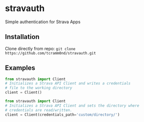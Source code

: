 # stravauth
Simple authentication for Strava Apps

## Installation
Clone directly from repo:
`git clone https://github.com/tcramm0nd/stravauth.git`

## Examples
```python
from stravauth import Client
# Initializes a Strava API Client and writes a credentials
# file to the working directory
client = Client()
```
```python
from stravauth import Client
# Initializes a Strava API Client and sets the directory where 
# credentials are read/written.
client = Client(credentials_path='custom/directory/')
```